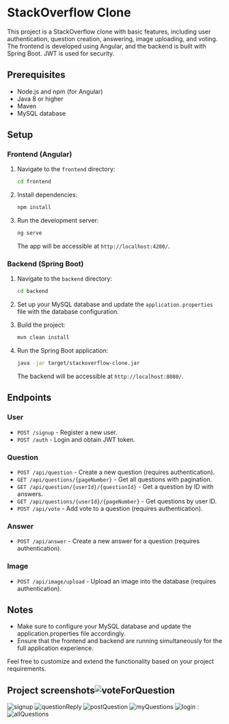 # StackOverflow Clone

This project is a StackOverflow clone with basic features, including user authentication, question creation, answering, image uploading, and voting. The frontend is developed using Angular, and the backend is built with Spring Boot. JWT is used for security.

## Prerequisites

- Node.js and npm (for Angular)
- Java 8 or higher
- Maven
- MySQL database

## Setup

### Frontend (Angular)

1. Navigate to the `frontend` directory:

   ```bash
   cd frontend
   ```

2. Install dependencies:

   ```bash
   npm install
   ```

3. Run the development server:

   ```bash
   ng serve
   ```

   The app will be accessible at `http://localhost:4200/`.

### Backend (Spring Boot)

1. Navigate to the `backend` directory:

   ```bash
   cd backend
   ```

2. Set up your MySQL database and update the `application.properties` file with the database configuration.

3. Build the project:

   ```bash
   mvn clean install
   ```

4. Run the Spring Boot application:

   ```bash
   java -jar target/stackoverflow-clone.jar
   ```

   The backend will be accessible at `http://localhost:8080/`.

## Endpoints

### User

- `POST /signup` - Register a new user.
- `POST /auth` - Login and obtain JWT token.

### Question

- `POST /api/question` - Create a new question (requires authentication).
- `GET /api/questions/{pageNumber}` - Get all questions with pagination.
- `GET /api/question/{userId}/{questionId}` - Get a question by ID with answers.
- `GET /api/questions/{userId}/{pageNumber}` - Get questions by user ID.
- `POST /api/vote` - Add vote to a question (requires authentication).

### Answer

- `POST /api/answer` - Create a new answer for a question (requires authentication).

### Image

- `POST /api/image/upload` - Upload an image into the database (requires authentication).

## Notes

- Make sure to configure your MySQL database and update the application.properties file accordingly.
- Ensure that the frontend and backend are running simultaneously for the full application experience.

Feel free to customize and extend the functionality based on your project requirements.


## Project screenshots![voteForQuestion](https://github.com/user-attachments/assets/293456a3-b7f9-424d-9bf8-c6c21852a00d)
![signup](https://github.com/user-attachments/assets/cfd96d16-5ba4-4ee2-ad3e-8f9301a2afcc)
![questionReply](https://github.com/user-attachments/assets/1e3b3e2b-3814-43c6-8729-bf995f835865)
![postQuestion](https://github.com/user-attachments/assets/a6423444-5d52-4140-97c6-6b7185ae836b)
![myQuestions](https://github.com/user-attachments/assets/b5b96fcd-2aa0-4521-b990-b27e0f5f3d38)
![login](https://github.com/user-attachments/assets/d1e796f8-6295-46ec-b171-d57d155997f1)
:
![allQuestions](https://github.com/user-attachments/assets/af22ffc7-56cd-491b-8400-9535749fd592)



